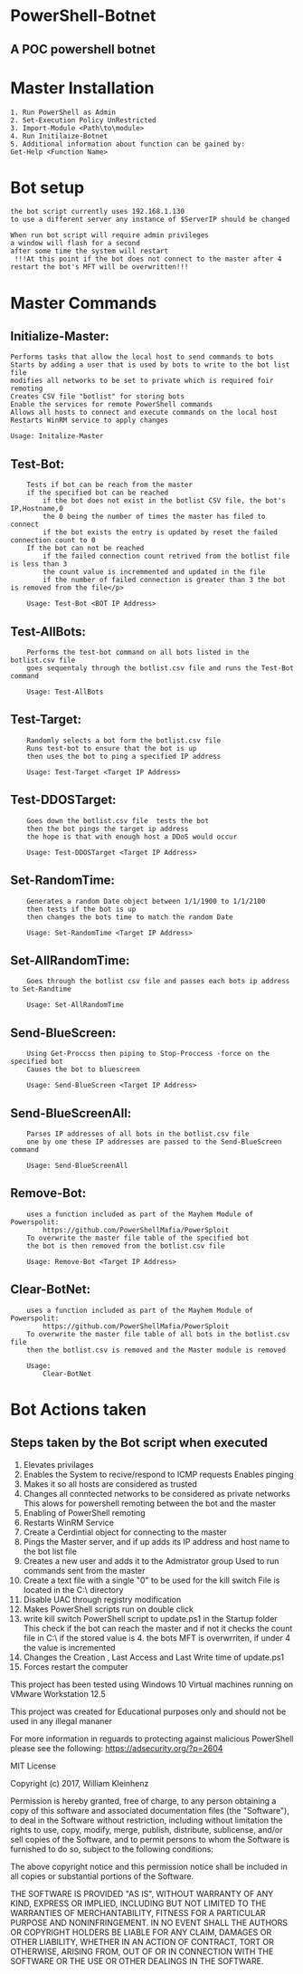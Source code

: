 # PowerShell-Botnet
## A POC powershell botnet


# Master Installation
	1. Run PowerShell as Admin
	2. Set-Execution Policy UnRestricted
	3. Import-Module <Path\to\module>
	4. Run Initilaize-Botnet
	5. Additional information about function can be gained by:
	Get-Help <Function Name>

# Bot setup
	the bot script currently uses 192.168.1.130
	to use a different server any instance of $ServerIP should be changed

	When run bot script will require admin privileges
	a window will flash for a second
	after some time the system will restart
	 !!!At this point if the bot does not connect to the master after 4 restart the bot's MFT will be overwritten!!!





# Master Commands
	
## Initialize-Master:
	Performs tasks that allow the local host to send commands to bots
	Starts by adding a user that is used by bots to write to the bot list file
	modifies all networks to be set to private which is required foir remoting
	Creates CSV file "botlist" for storing bots
	Enable the services for remote PowerShell commands
	Allows all hosts to connect and execute commands on the local host
	Restarts WinRM service to apply changes

	Usage: Initalize-Master

## Test-Bot:
		Tests if bot can be reach from the master 
		if the specified bot can be reached 
		    if the bot does not exist in the botlist CSV file, the bot's IP,Hostname,0
		    the 0 being the number of times the master has filed to connect
		    if the bot exists the entry is updated by reset the failed connection count to 0
		If the bot can not be reached
		    if the failed connection count retrived from the botlist file is less than 3
		    the count value is incremmented and updated in the file
		    if the number of failed connection is greater than 3 the bot is removed from the file</p>

		Usage: Test-Bot <BOT IP Address>

	
## Test-AllBots:
		Performs the test-bot command on all bots listed in the botlist.csv file
 		goes sequentaly through the botlist.csv file and runs the Test-Bot command

 		Usage: Test-AllBots

 ## Test-Target:
 		Randomly selects a bot form the botlist.csv file
		Runs test-bot to ensure that the bot is up
		then uses the bot to ping a specified IP address

		Usage: Test-Target <Target IP Address>


## Test-DDOSTarget:
		Goes down the botlist.csv file  tests the bot
		then the bot pings the target ip address
		the hope is that with enough host a DDoS would occur

		Usage: Test-DDOSTarget <Target IP Address>


## Set-RandomTime:
		Generates a random Date object between 1/1/1900 to 1/1/2100
		then tests if the bot is up 
		then changes the bots time to match the random Date

		Usage: Set-RandomTime <Target IP Address>

## Set-AllRandomTime:
		Goes through the botlist csv file and passes each bots ip address to Set-Randtime

		Usage: Set-AllRandomTime

## Send-BlueScreen:
		Using Get-Proccss then piping to Stop-Proccess -force on the specified bot 
		Causes the bot to bluescreen

		Usage: Send-BlueScreen <Target IP Address>

## Send-BlueScreenAll:
		Parses IP addresses of all bots in the botlist.csv file
		one by one these IP addresses are passed to the Send-BlueScreen command

		Usage: Send-BlueScreenAll

## Remove-Bot:
		uses a function included as part of the Mayhem Module of Powerspolit: 
			https://github.com/PowerShellMafia/PowerSploit
		To overwrite the master file table of the specified bot
		the bot is then removed from the botlist.csv file

		Usage: Remove-Bot <Target IP Address>

## Clear-BotNet:
		uses a function included as part of the Mayhem Module of Powerspolit:
			https://github.com/PowerShellMafia/PowerSploit
		To overwrite the master file table of all bots in the botlist.csv file
		then the botlist.csv is removed and the Master module is removed

		Usage:
			Clear-BotNet



# Bot Actions taken

## Steps taken by the Bot script when executed
1. Elevates privilages
2. Enables the System to recive/respond to ICMP requests
	Enables pinging
3. Makes it so all hosts are considered as trusted
4. Changes all conntected networks to be considered as private networks
	This alows for powershell remoting between the bot and the master
5. Enabling of PowerShell remoting
6. Restarts WinRM Service 
7. Create a Cerdintial object for connecting to the master
8. Pings the Master server, and if up adds its IP address and host name to the bot list file
9. Creates a new user and adds it to the Admistrator group
	Used to run commands sent from the master
10. Create a text file with a single "0" to be used for the kill switch
	File is located in the C:\ directory
11. Disable UAC through registry modification
12. Makes PowerShell scripts run on double click
13. write kill switch PowerShell script to update.ps1 in the Startup folder
		This check if the bot can reach the master and if not it checks the count file in C:\ if the stored value is 4. the bots MFT is overwrriten, if under 4 the value is incremented
14. Changes the Creation , Last Access and Last Write time of update.ps1
15. Forces restart the computer


	










This project has been tested using Windows 10 Virtual machines running on VMware Workstation 12.5

This project was created for Educational purposes only and should not be used in any illegal mananer

For more information in reguards to protecting against malicious PowerShell please see the following:
https://adsecurity.org/?p=2604


MIT License

Copyright (c) 2017, William Kleinhenz

Permission is hereby granted, free of charge, to any person obtaining a copy
of this software and associated documentation files (the "Software"), to deal
in the Software without restriction, including without limitation the rights
to use, copy, modify, merge, publish, distribute, sublicense, and/or sell
copies of the Software, and to permit persons to whom the Software is
furnished to do so, subject to the following conditions:

The above copyright notice and this permission notice shall be included in all
copies or substantial portions of the Software.

THE SOFTWARE IS PROVIDED "AS IS", WITHOUT WARRANTY OF ANY KIND, EXPRESS OR
IMPLIED, INCLUDING BUT NOT LIMITED TO THE WARRANTIES OF MERCHANTABILITY,
FITNESS FOR A PARTICULAR PURPOSE AND NONINFRINGEMENT. IN NO EVENT SHALL THE
AUTHORS OR COPYRIGHT HOLDERS BE LIABLE FOR ANY CLAIM, DAMAGES OR OTHER
LIABILITY, WHETHER IN AN ACTION OF CONTRACT, TORT OR OTHERWISE, ARISING FROM,
OUT OF OR IN CONNECTION WITH THE SOFTWARE OR THE USE OR OTHER DEALINGS IN THE
SOFTWARE.
